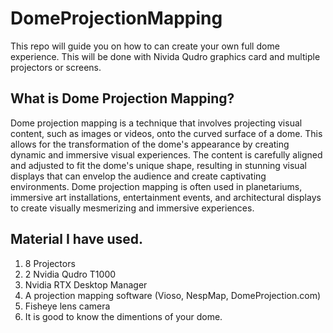 # DomeProjectionMapping
This repo will guide you on how to can create your own full dome experience. This will be done with Nivida Qudro graphics card and multiple projectors or screens.

## What is Dome Projection Mapping?
Dome projection mapping is a technique that involves projecting visual content, such as images or videos, onto the curved surface of a dome. This allows for the transformation of the dome's appearance by creating dynamic and immersive visual experiences. The content is carefully aligned and adjusted to fit the dome's unique shape, resulting in stunning visual displays that can envelop the audience and create captivating environments. Dome projection mapping is often used in planetariums, immersive art installations, entertainment events, and architectural displays to create visually mesmerizing and immersive experiences.

## Material I have used.
1. 8 Projectors
2. 2 Nvidia Qudro T1000
3. Nvidia RTX Desktop Manager
4. A projection mapping software (Vioso, NespMap, DomeProjection.com)
5. Fisheye lens camera
6. It is good to know the dimentions of your dome.
